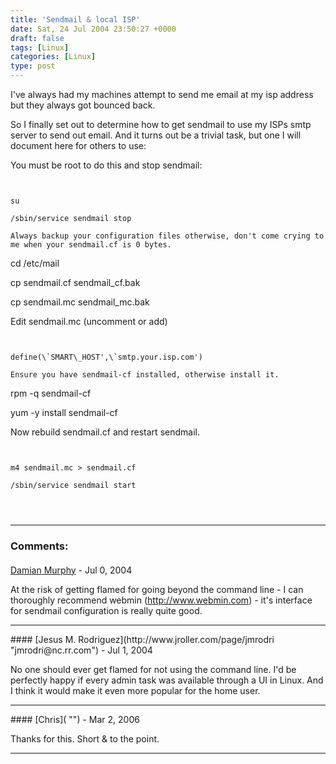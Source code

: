 ```yaml
---
title: 'Sendmail & local ISP'
date: Sat, 24 Jul 2004 23:50:27 +0000
draft: false
tags: [Linux]
categories: [Linux]
type: post
---
```


I've always had my machines attempt to send me email at my isp address but they always got bounced back.

So I finally set out to determine how to get sendmail to use my ISPs smtp server to send out email. And it turns out be a trivial task, but one I will document here for others to use:

You must be root to do this and stop sendmail:

```


su

/sbin/service sendmail stop

Always backup your configuration files otherwise, don't come crying to me when your sendmail.cf is 0 bytes.

```


cd /etc/mail

cp sendmail.cf sendmail\_cf.bak

cp sendmail.mc sendmail\_mc.bak

Edit sendmail.mc (uncomment or add)

```


define(\`SMART\_HOST',\`smtp.your.isp.com')

Ensure you have sendmail-cf installed, otherwise install it.

```


rpm -q sendmail-cf

yum -y install sendmail-cf

Now rebuild sendmail.cf and restart sendmail.

```


m4 sendmail.mc > sendmail.cf

/sbin/service sendmail start


```
```
```
```
```
---
### Comments:
#### 
[Damian Murphy](http://blog.murf.org "spam@murf.org") - <time datetime="2004-07-25 20:36:31">Jul 0, 2004</time>

At the risk of getting flamed for going beyond the command line - I can thoroughly recommend webmin (http://www.webmin.com) - it's interface for sendmail configuration is really quite good.
<hr />
#### 
[Jesus M. Rodriguez](http://www.jroller.com/page/jmrodri "jmrodri@nc.rr.com") - <time datetime="2004-07-26 16:18:30">Jul 1, 2004</time>

No one should ever get flamed for not using the command line. I'd be perfectly happy if every admin task was available through a UI in Linux. And I think it would make it even more popular for the home user.
<hr />
#### 
[Chris]( "") - <time datetime="2006-03-07 11:59:14">Mar 2, 2006</time>

Thanks for this. Short & to the point.
<hr />
